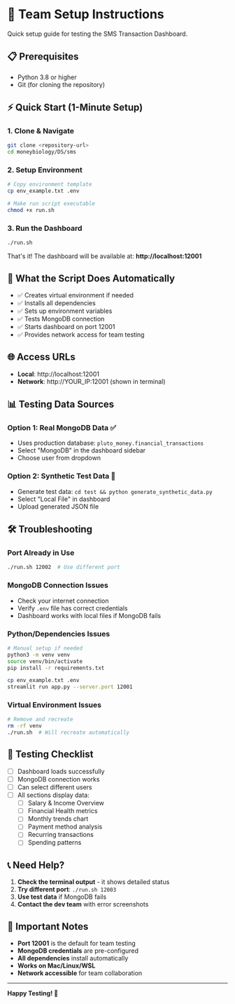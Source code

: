 # 🚀 Team Setup Instructions

Quick setup guide for testing the SMS Transaction Dashboard.

## 📋 Prerequisites

- Python 3.8 or higher
- Git (for cloning the repository)

## ⚡ Quick Start (1-Minute Setup)

### 1. **Clone & Navigate**
```bash
git clone <repository-url>
cd moneybiology/DS/sms
```

### 2. **Setup Environment**
```bash
# Copy environment template
cp env_example.txt .env

# Make run script executable  
chmod +x run.sh
```

### 3. **Run the Dashboard**
```bash
./run.sh
```

That's it! The dashboard will be available at: **http://localhost:12001**

## 🔧 What the Script Does Automatically

- ✅ Creates virtual environment if needed
- ✅ Installs all dependencies
- ✅ Sets up environment variables
- ✅ Tests MongoDB connection
- ✅ Starts dashboard on port 12001
- ✅ Provides network access for team testing

## 🌐 Access URLs

- **Local**: http://localhost:12001
- **Network**: http://YOUR_IP:12001 (shown in terminal)

## 📊 Testing Data Sources

### Option 1: Real MongoDB Data ✅
- Uses production database: `pluto_money.financial_transactions`
- Select "MongoDB" in the dashboard sidebar
- Choose user from dropdown

### Option 2: Synthetic Test Data 🧪
- Generate test data: `cd test && python generate_synthetic_data.py`
- Select "Local File" in dashboard
- Upload generated JSON file

## 🛠 Troubleshooting

### Port Already in Use
```bash
./run.sh 12002  # Use different port
```

### MongoDB Connection Issues
- Check your internet connection
- Verify `.env` file has correct credentials
- Dashboard works with local files if MongoDB fails

### Python/Dependencies Issues
```bash
# Manual setup if needed
python3 -m venv venv
source venv/bin/activate
pip install -r requirements.txt

cp env_example.txt .env
streamlit run app.py --server.port 12001
```

### Virtual Environment Issues
```bash
# Remove and recreate
rm -rf venv
./run.sh  # Will recreate automatically
```

## 🎯 Testing Checklist

- [ ] Dashboard loads successfully
- [ ] MongoDB connection works
- [ ] Can select different users
- [ ] All sections display data:
  - [ ] Salary & Income Overview
  - [ ] Financial Health metrics
  - [ ] Monthly trends chart
  - [ ] Payment method analysis
  - [ ] Recurring transactions
  - [ ] Spending patterns

## 📞 Need Help?

<!-- streamlit run app.py --server.port 3000 -->

1. **Check the terminal output** - it shows detailed status
2. **Try different port**: `./run.sh 12003`
3. **Use test data** if MongoDB fails
4. **Contact the dev team** with error screenshots

## 🚨 Important Notes

- **Port 12001** is the default for team testing
- **MongoDB credentials** are pre-configured
- **All dependencies** install automatically
- **Works on Mac/Linux/WSL**
- **Network accessible** for team collaboration

---

**Happy Testing! 🎉**